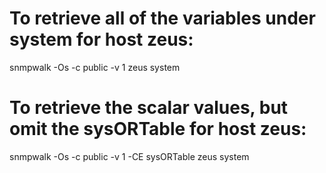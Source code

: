 # To retrieve all of the variables under system for host zeus:
snmpwalk -Os -c public -v 1 zeus system

# To retrieve the scalar values, but omit the sysORTable for host zeus:
snmpwalk -Os -c public -v 1 -CE sysORTable zeus system
